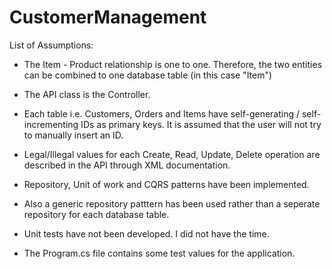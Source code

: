 # CustomerManagement

List of Assumptions:

 - The Item - Product relationship is one to one. Therefore, the two entities can be combined to one database table (in this case "Item")
 
 - The API class is the Controller.
 
 - Each table i.e. Customers, Orders and Items have self-generating / self-incrementing IDs as primary keys. It is assumed that the user will not try to manually insert an ID.

 - Legal/Illegal values for each Create, Read, Update, Delete operation are described in the API through XML documentation.

 - Repository, Unit of work and CQRS patterns have been implemented.

 - Also a generic repository patttern has been used rather than a seperate repository for each database table. 

 - Unit tests have not been developed. I did not have the time.
 
 - The Program.cs file contains some test values for the application.